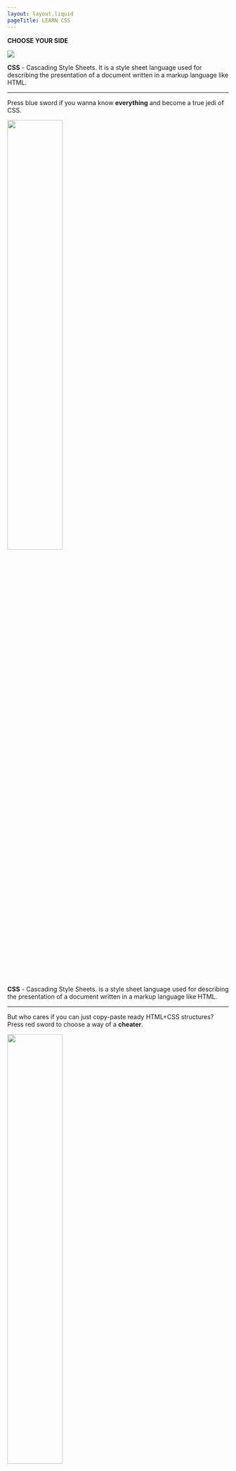 ```yaml
---
layout: layout.liquid
pageTitle: LEARN CSS
---
```

<div> 
        <div class="containing-div">
            <div class="box">
                <div class="box-row">
                <p class="centered_para"><strong>CHOOSE YOUR SIDE</strong></p>                
                <img id="vader-img" src="/images/vader.png">                          
                <div class="box-row">
                    <div class="box-cell box1">  
                        <p><strong>CSS</strong> - Cascading Style Sheets. It is a style sheet language used for describing the presentation of a document written in a markup language like HTML. <hr> Press blue sword if you wanna know <strong>everything</strong>
                        and become a true jedi of CSS.
                        </p>
                        <a href="/tutorials/css_jedi">
                        <div width = 50%>
                        <img class="sword" src = "/images/blue_sword.png" width = 50%>
                        </a>
                        </div>
                    </div>
                    <div class="box-cell box2">  
                        <p><strong>CSS</strong> - Cascading Style Sheets.  is a style sheet language used for describing the presentation of a document written in a markup language like HTML. <hr> But who cares if you can just copy-paste ready HTML+CSS structures? Press red sword to choose a way of a <strong>cheater</strong>.</p> 
                        <a href=/tutorials/html_css_cheats>
                        <img class="sword" src = "/images/red_sword.png" width = 50%>
                        </a>
                    </div>
                </div>  
            </div>  
        </div>  
</div> 



